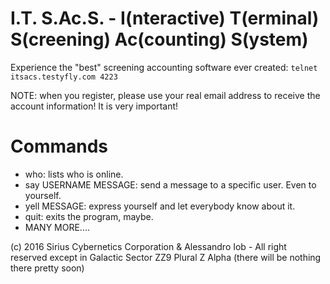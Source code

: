 I.T. S.Ac.S. - I(nteractive) T(erminal) S(creening) Ac(counting) S(ystem)
==============

Experience the "best" screening accounting software ever created: `telnet itsacs.testyfly.com 4223`

NOTE: when you register, please use your real email address to receive the account information! It is very important!

Commands
===

- who: lists who is online.
- say USERNAME MESSAGE: send a message to a specific user. Even to yourself.
- yell MESSAGE: express yourself and let everybody know about it.
- quit: exits the program, maybe.
- MANY MORE....


(c) 2016 Sirius Cybernetics Corporation & Alessandro Iob - All right reserved except in Galactic Sector ZZ9 Plural Z Alpha (there will be nothing there pretty soon)